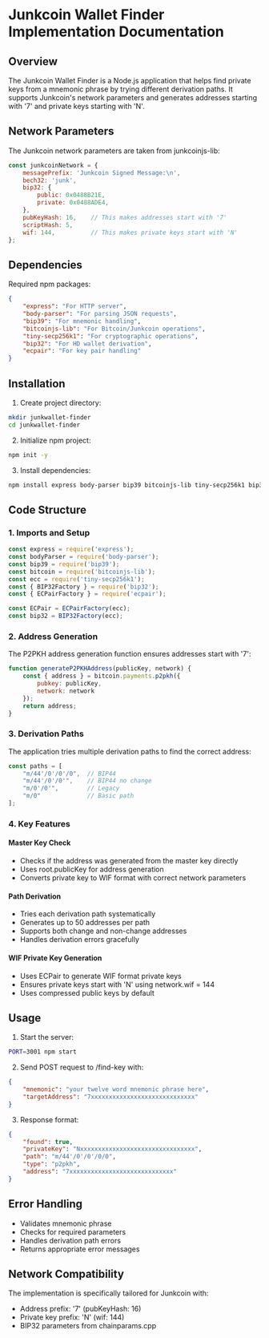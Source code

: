 # Junkcoin Wallet Finder Implementation Documentation

## Overview
The Junkcoin Wallet Finder is a Node.js application that helps find private keys from a mnemonic phrase by trying different derivation paths. It supports Junkcoin's network parameters and generates addresses starting with '7' and private keys starting with 'N'.

## Network Parameters
The Junkcoin network parameters are taken from junkcoinjs-lib:
```javascript
const junkcoinNetwork = {
    messagePrefix: 'Junkcoin Signed Message:\n',
    bech32: 'junk',
    bip32: {
        public: 0x0488B21E,
        private: 0x0488ADE4,
    },
    pubKeyHash: 16,    // This makes addresses start with '7'
    scriptHash: 5,
    wif: 144,          // This makes private keys start with 'N'
};
```

## Dependencies
Required npm packages:
```json
{
    "express": "For HTTP server",
    "body-parser": "For parsing JSON requests",
    "bip39": "For mnemonic handling",
    "bitcoinjs-lib": "For Bitcoin/Junkcoin operations",
    "tiny-secp256k1": "For cryptographic operations",
    "bip32": "For HD wallet derivation",
    "ecpair": "For key pair handling"
}
```

## Installation
1. Create project directory:
```bash
mkdir junkwallet-finder
cd junkwallet-finder
```

2. Initialize npm project:
```bash
npm init -y
```

3. Install dependencies:
```bash
npm install express body-parser bip39 bitcoinjs-lib tiny-secp256k1 bip32 ecpair
```

## Code Structure

### 1. Imports and Setup
```javascript
const express = require('express');
const bodyParser = require('body-parser');
const bip39 = require('bip39');
const bitcoin = require('bitcoinjs-lib');
const ecc = require('tiny-secp256k1');
const { BIP32Factory } = require('bip32');
const { ECPairFactory } = require('ecpair');

const ECPair = ECPairFactory(ecc);
const bip32 = BIP32Factory(ecc);
```

### 2. Address Generation
The P2PKH address generation function ensures addresses start with '7':
```javascript
function generateP2PKHAddress(publicKey, network) {
    const { address } = bitcoin.payments.p2pkh({
        pubkey: publicKey,
        network: network
    });
    return address;
}
```

### 3. Derivation Paths
The application tries multiple derivation paths to find the correct address:
```javascript
const paths = [
    "m/44'/0'/0'/0",  // BIP44
    "m/44'/0'/0'",    // BIP44 no change
    "m/0'/0'",        // Legacy
    "m/0"             // Basic path
];
```

### 4. Key Features

#### Master Key Check
- Checks if the address was generated from the master key directly
- Uses root.publicKey for address generation
- Converts private key to WIF format with correct network parameters

#### Path Derivation
- Tries each derivation path systematically
- Generates up to 50 addresses per path
- Supports both change and non-change addresses
- Handles derivation errors gracefully

#### WIF Private Key Generation
- Uses ECPair to generate WIF format private keys
- Ensures private keys start with 'N' using network.wif = 144
- Uses compressed public keys by default

## Usage

1. Start the server:
```bash
PORT=3001 npm start
```

2. Send POST request to /find-key with:
```json
{
    "mnemonic": "your twelve word mnemonic phrase here",
    "targetAddress": "7xxxxxxxxxxxxxxxxxxxxxxxxxxxxx"
}
```

3. Response format:
```json
{
    "found": true,
    "privateKey": "Nxxxxxxxxxxxxxxxxxxxxxxxxxxxxxxxx",
    "path": "m/44'/0'/0'/0/0",
    "type": "p2pkh",
    "address": "7xxxxxxxxxxxxxxxxxxxxxxxxxxxxx"
}
```

## Error Handling
- Validates mnemonic phrase
- Checks for required parameters
- Handles derivation path errors
- Returns appropriate error messages

## Network Compatibility
The implementation is specifically tailored for Junkcoin with:
- Address prefix: '7' (pubKeyHash: 16)
- Private key prefix: 'N' (wif: 144)
- BIP32 parameters from chainparams.cpp
